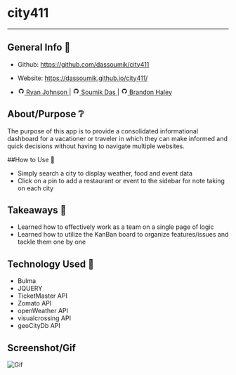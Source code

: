 # city411 
---
## General Info 📖
* Github: https://github.com/dassoumik/city411
* Website: https://dassoumik.github.io/city411/

* <img src="./images/md/github.png" alt="github logo" width="15"/>[ Ryan Johnson ](https://github.com/wryanj)| <img src="./images/md/github.png" alt="github logo" width="15"/>[ Soumik Das ](https://github.com/Kyle7286)| <img src="./images/md/github.png" alt="github logo" width="15"/>[ Brandon Haley ](https://github.com/Kyle7286)

## About/Purpose ❔
The purpose of this app is to provide a consolidated informational dashboard for a vacationer or traveler in which they can make informed and quick decisions without having to navigate multiple websites.

##How to Use 🧩
* Simply search a city to display weather, food and event data
* Click on a pin to add a restaurant or event to the sidebar for note taking on each city
    
## Takeaways 🥡
* Learned how to effectively work as a team on a single page of logic
* Learned how to utilize the KanBan board to organize features/issues and tackle them one by one

## Technology Used 📡
* Bulma
* JQUERY
* TicketMaster API
* Zomato API
* openWeather API
* visualcrossing API
* geoCityDb API

## Screenshot/Gif
![Gif](./images/md/city411.gif)







